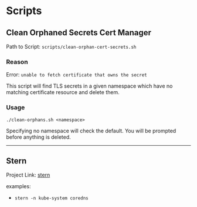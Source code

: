 # Scripts

## Clean Orphaned Secrets Cert Manager

Path to Script: `scripts/clean-orphan-cert-secrets.sh`

### Reason

Error: `unable to fetch certificate that owns the secret`

This script will find TLS secrets in a given namespace which have no matching certificate resource and delete them.

### Usage
`./clean-orphans.sh <namespace>`

Specifying no namespace will check the default. You will be prompted before anything is deleted.

---

## Stern

Project Link: [stern](https://github.com/stern/stern)

examples:
- `stern -n kube-system coredns`
